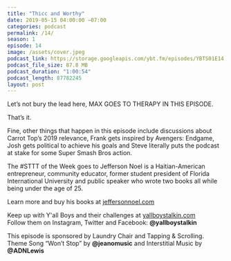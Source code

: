 ```yaml
---
title: "Thicc and Worthy"
date: 2019-05-15 04:00:00 −07:00
categories: podcast
permalink: /14/
season: 1
episode: 14
image: /assets/cover.jpeg
podcast_link: https://storage.googleapis.com/ybt.fm/episodes/YBTS01E14.mp3
podcast_file_size: 87.8 MB
podcast_duration: "1:00:54"
podcast_length: 87782245 
layout: post
---
```


Let’s not bury the lead here, MAX GOES TO THERAPY IN THIS EPISODE.

That’s it.

Fine, other things that happen in this episode include discussions about Carrot Top’s 2019 relevance, Frank gets inspired by Avengers: Endgame, Josh gets political to achieve his goals and Steve literally puts the podcast at stake for some Super Smash Bros action.

The #STTT of the Week goes to Jefferson Noel is a Haitian-American entrepreneur, community educator, former student president of Florida International University and public speaker who wrote two books all while being under the age of 25.

Learn more and buy his books at [jeffersonnoel.com](https://jeffersonnoel.com/)

Keep up with Y'all Boys and their challenges at [yallboystalkin.com](https://yallboystalkin.com)
<br>Follow them on Instagram, Twitter and Facebook: **@yallboystalkin**

This episode is sponsored by Laundry Chair and Tapping & Scrolling.
<br>Theme Song “Won’t Stop” by **@jeanomusic** and Interstitial Music by **@ADNLewis**
   
